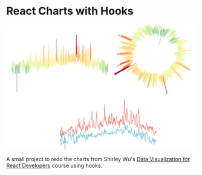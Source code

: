 # React Charts with Hooks

![](screenshot.png)

A small project to redo the charts from Shirley Wu's [Data Visualization for React Developers](https://frontendmasters.com/courses/d3-js-react/) course using hooks.
